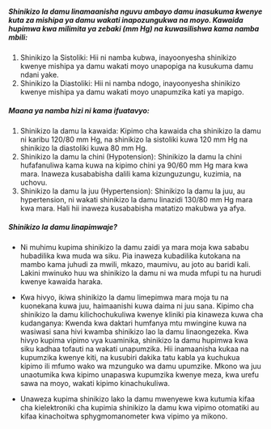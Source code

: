 ##### Shinikizo la damu linamaanisha nguvu ambayo damu inasukuma kwenye kuta za mishipa ya damu wakati inapozungukwa na moyo. Kawaida hupimwa kwa milimita ya zebaki (mm Hg) na kuwasilishwa kama namba mbili:

1. Shinikizo la Sistoliki: Hii ni namba kubwa, inayoonyesha shinikizo kwenye mishipa ya damu wakati moyo unapopiga na kusukuma damu ndani yake.
2. Shinikizo la Diastoliki: Hii ni namba ndogo, inayoonyesha shinikizo kwenye mishipa ya damu wakati moyo unapumzika kati ya mapigo.

##### Maana ya namba hizi ni kama ifuatavyo:

1. Shinikizo la damu la kawaida: Kipimo cha kawaida cha shinikizo la damu ni karibu 120/80 mm Hg, na shinikizo la sistoliki kuwa 120 mm Hg na shinikizo la diastoliki kuwa 80 mm Hg.
2. Shinikizo la damu la chini (Hypotension): Shinikizo la damu la chini hufafanuliwa kama kuwa na kipimo chini ya 90/60 mm Hg mara kwa mara. Inaweza kusababisha dalili kama kizunguzungu, kuzimia, na uchovu.
3. Shinikizo la damu la juu (Hypertension): Shinikizo la damu la juu, au hypertension, ni wakati shinikizo la damu linazidi 130/80 mm Hg mara kwa mara. Hali hii inaweza kusababisha matatizo makubwa ya afya.

##### Shinikizo la damu linapimwaje?

* Ni muhimu kupima shinikizo la damu zaidi ya mara moja kwa sababu hubadilika kwa muda wa siku.
Pia inaweza kubadilika kutokana na mambo kama juhudi za mwili, mkazo, maumivu, au joto au baridi kali. Lakini mwinuko huu wa shinikizo la damu ni wa muda mfupi tu na hurudi kwenye kawaida haraka.

* Kwa hivyo, ikiwa shinikizo la damu limepimwa mara moja tu na kuonekana kuwa juu, haimaanishi kuwa daima ni juu sana.
Kipimo cha shinikizo la damu kilichochukuliwa kwenye kliniki pia kinaweza kuwa cha kudanganya: Kwenda kwa daktari humfanya mtu mwingine kuwa na wasiwasi sana hivi kwamba shinikizo lao la damu linaongezeka.
Kwa hivyo kupima vipimo vya kuaminika, shinikizo la damu hupimwa kwa siku kadhaa tofauti na wakati unapumzika.
Hii inamaanisha kukaa na kupumzika kwenye kiti, na kusubiri dakika tatu kabla ya kuchukua kipimo ili mfumo wako wa mzunguko wa damu upumzike. Mkono wa juu unaotumika kwa kipimo unapaswa kupumzika kwenye meza, kwa urefu sawa na moyo, wakati kipimo kinachukuliwa.

* Unaweza kupima shinikizo lako la damu mwenyewe kwa kutumia kifaa cha kielektroniki cha kupimia shinikizo la damu kwa vipimo otomatiki au kifaa kinachoitwa sphygmomanometer kwa vipimo ya mikono.